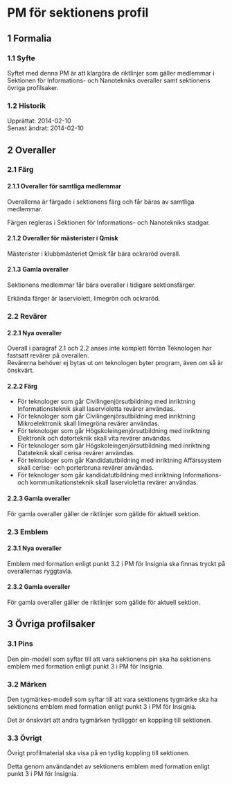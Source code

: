 # PM för sektionens profil

## 1 Formalia

### 1.1 Syfte

Syftet med denna PM är att klargöra de riktlinjer som gäller medlemmar i Sektionen för Informations- och Nanotekniks overaller samt sektionens övriga profilsaker.

### 1.2 Historik

Upprättat: 2014-02-10  
Senast ändrat: 2014-02-10

## 2 Overaller

### 2.1 Färg

#### 2.1.1 Overaller för samtliga medlemmar

Overallerna är färgade i sektionens färg och får bäras av samtliga medlemmar.

Färgen regleras i Sektionen för Informations- och Nanotekniks stadgar.

#### 2.1.2 Overaller för mästerister i Qmisk

Mästerister i klubbmästeriet Qmisk får bära ockraröd overall.

#### 2.1.3 Gamla overaller

Sektionens medlemmar får bära overaller i tidigare sektionsfärger.

Erkända färger är laserviolett, limegrön och ockraröd.

### 2.2 Revärer

#### 2.2.1 Nya overaller

Overall i paragraf 2.1 och 2.2 anses inte komplett förrän Teknologen har fastsatt revärer på overallen.  
Revärerna behöver ej bytas ut om teknologen byter program, även om så är önskvärt.

#### 2.2.2 Färg

- För teknologer som går Civilingenjörsutbildning med inriktning Informationsteknik skall laservioletta revärer användas.  
- För teknologer som går Civilingenjörsutbildning med inriktning Mikroelektronik skall limegröna revärer användas.  
- För teknologer som går Högskoleingenjörsutbildning med inriktning Elektronik och datorteknik skall vita revärer användas.  
- För teknologer som går Högskoleingenjörsutbildning med inriktning Datateknik skall cerisa revärer användas.  
- För teknologer som går Kandidatutbildning med inriktning Affärssystem skall cerise- och porterbruna revärer användas.  
- För teknologer som går kandidatutbildning med inriktning Informations- och kommunikationsteknik skall laservioletta revärer användas.

#### 2.2.3 Gamla overaller

För gamla overaller gäller de riktlinjer som gällde för aktuell sektion.

### 2.3 Emblem

#### 2.3.1 Nya overaller

Emblem med formation enligt punkt 3.2 i PM för Insignia ska finnas tryckt på overallernas ryggtavla.

#### 2.3.2 Gamla overaller

För gamla overaller gäller de riktlinjer som gällde för aktuell sektion.

## 3 Övriga profilsaker

### 3.1 Pins

Den pin-modell som syftar till att vara sektionens pin ska ha sektionens emblem med formation enligt punkt 3 i PM för Insignia.

### 3.2 Märken

Den tygmärkes-modell som syftar till att vara sektionens tygmärke ska ha sektionens emblem med formation enligt punkt 3 i PM för Insignia.

Det är önskvärt att andra tygmärken tydliggör en koppling till sektionen.

### 3.3 Övrigt

Övrigt profilmaterial ska visa på en tydlig koppling till sektionen.

Detta genom användandet av sektionens emblem med formation enligt punkt 3 i PM för Insignia.
